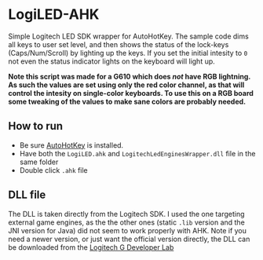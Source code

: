 # LogiLED-AHK
Simple Logitech LED SDK wrapper for AutoHotKey. The sample code dims all keys to user set level, and then shows the status of the lock-keys (Caps/Num/Scroll) by lighting up the keys. If you set the initial intesity to `0` not even the status indicator lights on the keyboard will light up.

**Note this script was made for a G610 which does *not* have RGB lightning. As such the values are set using only the red color channel, as that will control the intesity on single-color keyboards. To use this on a RGB board some tweaking of the values to make sane colors are probably needed.**

## How to run
* Be sure [AutoHotKey](https://www.google.com) is installed.
* Have both the `LogiLED.ahk` and `LogitechLedEnginesWrapper.dll` file in the same folder
* Double click `.ahk` file

## DLL file
The DLL is taken directly from the Logitech SDK. I used the one targeting external game engines, as the the other ones (static `.lib` version and the JNI version for Java) did not seem to work properly with AHK. Note if you need a newer version, or just want the official version directly, the DLL can be downloaded from the [Logitech G Developer Lab](http://gaming.logitech.com/en-us/developers)
